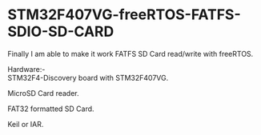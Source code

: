 # STM32F407VG-freeRTOS-FATFS-SDIO-SD-CARD

Finally I am able to make it work FATFS SD Card read/write with freeRTOS.

Hardware:-  
STM32F4-Discovery board with STM32F407VG. 

MicroSD Card reader. 

FAT32 formatted SD Card. 

Keil or IAR. 
